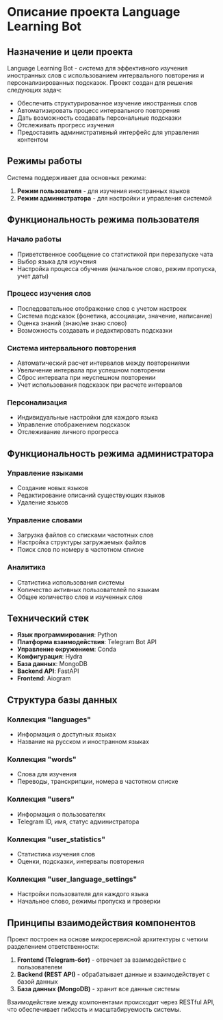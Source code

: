 # Описание проекта Language Learning Bot

## Назначение и цели проекта

Language Learning Bot - система для эффективного изучения иностранных слов с использованием интервального повторения и персонализированных подсказок. Проект создан для решения следующих задач:

- Обеспечить структурированное изучение иностранных слов
- Автоматизировать процесс интервального повторения
- Дать возможность создавать персональные подсказки
- Отслеживать прогресс изучения
- Предоставить административный интерфейс для управления контентом

## Режимы работы

Система поддерживает два основных режима:

1. **Режим пользователя** - для изучения иностранных языков
2. **Режим администратора** - для настройки и управления системой

## Функциональность режима пользователя

### Начало работы
- Приветственное сообщение со статистикой при перезапуске чата
- Выбор языка для изучения
- Настройка процесса обучения (начальное слово, режим пропуска, учет даты)

### Процесс изучения слов
- Последовательное отображение слов с учетом настроек
- Система подсказок (фонетика, ассоциации, значение, написание)
- Оценка знаний (знаю/не знаю слово)
- Возможность создавать и редактировать подсказки

### Система интервального повторения
- Автоматический расчет интервалов между повторениями
- Увеличение интервала при успешном повторении
- Сброс интервала при неуспешном повторении
- Учет использования подсказок при расчете интервалов

### Персонализация
- Индивидуальные настройки для каждого языка
- Управление отображением подсказок
- Отслеживание личного прогресса

## Функциональность режима администратора

### Управление языками
- Создание новых языков
- Редактирование описаний существующих языков
- Удаление языков

### Управление словами
- Загрузка файлов со списками частотных слов
- Настройка структуры загружаемых файлов
- Поиск слов по номеру в частотном списке

### Аналитика
- Статистика использования системы
- Количество активных пользователей по языкам
- Общее количество слов и изученных слов

## Технический стек

- **Язык программирования**: Python
- **Платформа взаимодействия**: Telegram Bot API
- **Управление окружением**: Conda
- **Конфигурация**: Hydra
- **База данных**: MongoDB
- **Backend API**: FastAPI
- **Frontend**: Aiogram

## Структура базы данных

### Коллекция "languages"
- Информация о доступных языках
- Название на русском и иностранном языках

### Коллекция "words"
- Слова для изучения
- Переводы, транскрипции, номера в частотном списке

### Коллекция "users"
- Информация о пользователях
- Telegram ID, имя, статус администратора

### Коллекция "user_statistics"
- Статистика изучения слов
- Оценки, подсказки, интервалы повторения

### Коллекция "user_language_settings"
- Настройки пользователя для каждого языка
- Начальное слово, режимы пропуска и проверки

## Принципы взаимодействия компонентов

Проект построен на основе микросервисной архитектуры с четким разделением ответственности:

1. **Frontend (Telegram-бот)** - отвечает за взаимодействие с пользователем
2. **Backend (REST API)** - обрабатывает данные и взаимодействует с базой данных
3. **База данных (MongoDB)** - хранит все данные системы

Взаимодействие между компонентами происходит через RESTful API, что обеспечивает гибкость и масштабируемость системы.